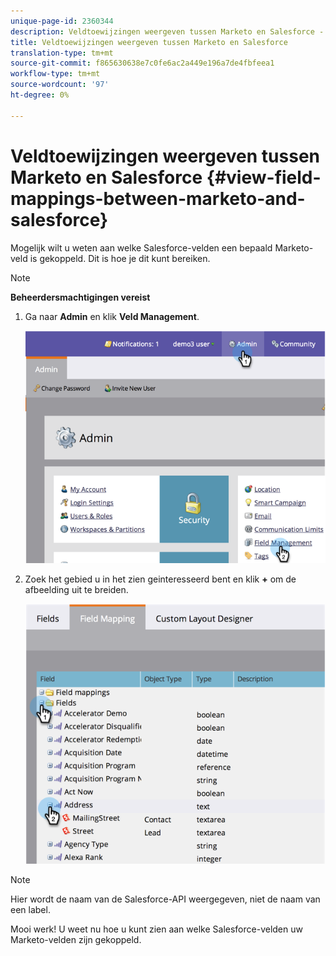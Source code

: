 ```yaml
---
unique-page-id: 2360344
description: Veldtoewijzingen weergeven tussen Marketo en Salesforce - Marketo Docs - Productdocumentatie
title: Veldtoewijzingen weergeven tussen Marketo en Salesforce
translation-type: tm+mt
source-git-commit: f865630638e7c0fe6ac2a449e196a7de4fbfeea1
workflow-type: tm+mt
source-wordcount: '97'
ht-degree: 0%

---
```



# Veldtoewijzingen weergeven tussen Marketo en Salesforce {#view-field-mappings-between-marketo-and-salesforce}

Mogelijk wilt u weten aan welke Salesforce-velden een bepaald Marketo-veld is gekoppeld. Dit is hoe je dit kunt bereiken.

>[!NOTE]
>
>**Beheerdersmachtigingen vereist**

1. Ga naar **Admin** en klik **Veld Management**.

   ![](assets/image2014-9-19-9-3a54-3a26.png)

1. Zoek het gebied u in het zien geinteresseerd bent en klik **+** om de afbeelding uit te breiden.

   ![](assets/image2014-9-19-9-3a54-3a34.png)

>[!NOTE]
>
>Hier wordt de naam van de Salesforce-API weergegeven, niet de naam van een label.

Mooi werk! U weet nu hoe u kunt zien aan welke Salesforce-velden uw Marketo-velden zijn gekoppeld.
